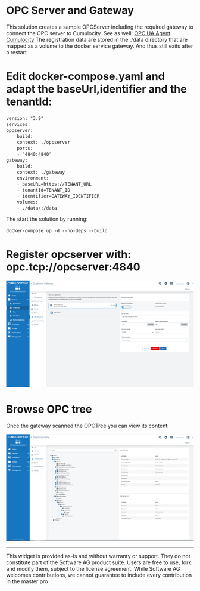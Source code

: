 # OPC Server and Gateway

This solution creates a sample OPCServer including the required gateway to connect the OPC server to Cumulocity.
See as well: [OPC UA Agent Cumulocity](https://cumulocity.com/guides/10.7.0-beta/protocol-integration/opcua)
The registration data are stored in the ./data directory that are mapped as a volume to the docker service gateway. And thus still exits after a restart

# Edit docker-compose.yaml and adapt the baseUrl,identifier and the tenantId:
    version: "3.9"
    services:
    opcserver:
        build:
        context: ./opcserver
        ports:
        - "4840:4840"
    gateway:
        build:
        context: ./gateway
        environment:
        - baseURL=https://TENANT_URL
        - tenantId=TENANT_ID
        - identifier=GATEWAY_IDENTIFIER
        volumes:
        - ./data/:/data

The start the solution by running:

    docker-compose up -d --no-deps --build

# Register opcserver with: opc.tcp://opcserver:4840

![Register OPC server](./doc/Register.png)

# Browse OPC tree

Once the gateway scanned the OPCTree you can view its content:

![Browse OPC tree](./doc/OPC_Tree.png)

_____________________
This widget is provided as-is and without warranty or support. They do not constitute part of the Software AG product suite. Users are free to use, fork and modify them, subject to the license agreement. While Software AG welcomes contributions, we cannot guarantee to include every contribution in the master pro
